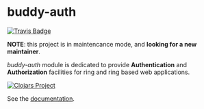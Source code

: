 # buddy-auth

[![Travis Badge](https://img.shields.io/travis/funcool/buddy-auth.svg?style=flat)](https://travis-ci.org/funcool/buddy-auth "Travis Badge")

**NOTE**: this project is in maintencance mode, and **looking for a new maintainer**.

*buddy-auth* module is dedicated to provide **Authentication** and **Authorization** facilities
for ring and ring based web applications.

[![Clojars Project](http://clojars.org/buddy/buddy-auth/latest-version.svg)](http://clojars.org/buddy/buddy-auth)

See the [documentation](https://funcool.github.io/buddy-auth/latest/).
